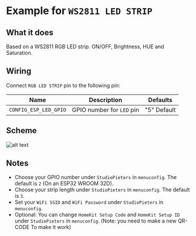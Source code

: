# Example for `WS2811 LED STRIP`

## What it does

Based on a WS2811 RGB LED strip. ON/OFF, Brightness, HUE and Saturation.

## Wiring

Connect `RGB LED STRIP` pin to the following pin:

| Name | Description | Defaults |
|------|-------------|----------|
| `CONFIG_ESP_LED_GPIO` | GPIO number for `LED` pin | "5" Default |

## Scheme

![alt text](./scheme.png)

## Notes

- Choose your GPIO number under `StudioPieters` in `menuconfig`. The default is `2` (On an ESP32 WROOM 32D).
- Choose your strip length under `StudioPieters` in `menuconfig`. The default is `3`.
- Set your `WiFi SSID` and `WiFi Password` under `StudioPieters` in `menuconfig`.
- Optional: You can change `HomeKit Setup Code` and `HomeKit Setup ID` under `StudioPieters` in `menuconfig`. (Note:  you need to make a new QR-CODE To make it work)
